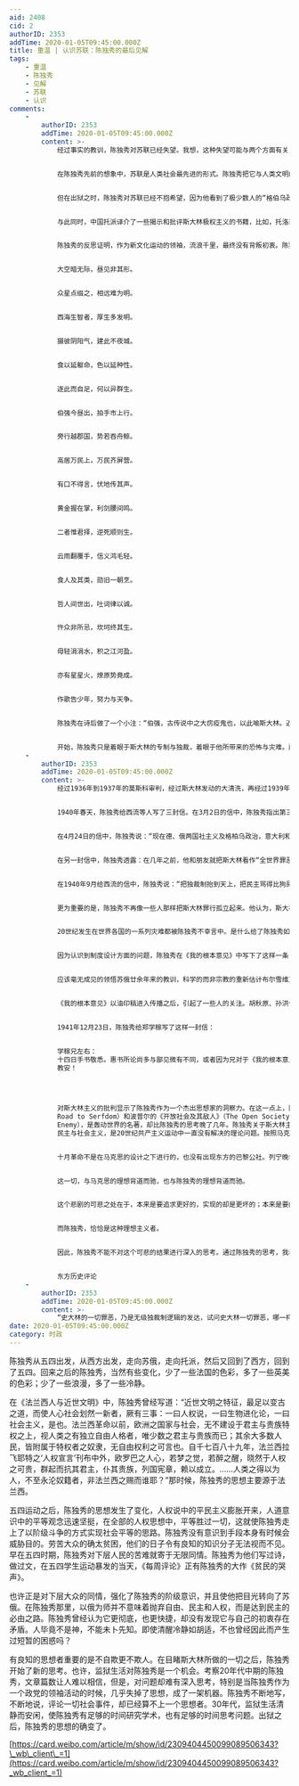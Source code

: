 ```yaml
---
aid: 2408
cid: 2
authorID: 2353
addTime: 2020-01-05T09:45:00.000Z
title: 重温 | 认识苏联：陈独秀的最后见解
tags:
    - 重温
    - 陈独秀
    - 见解
    - 苏联
    - 认识
comments:
    -
        authorID: 2353
        addTime: 2020-01-05T09:45:00.000Z
        content: >-
            经过事实的教训，陈独秀对苏联已经失望。我想，这种失望可能与两个方面有关，一是所谓苏联和共产国际的神圣性，早在1927年陈独秀就认识到了。二是苏联越来越清楚地显露了它的面目。这一切，使陈独秀清楚地看到，它与陈独秀所追求的理想背道而驰。因此，陈独秀不再相信斯大林的国家代表着未来。


            在陈独秀先前的想象中，苏联是人类社会最先进的形式。陈独秀把它与人类文明的健康主流挂接在一起，科学，民主，自由，人权，西方现代国家所具有的一切，它都有；西方现代国家所没有的，如劳动者的崇高地位，经济平等，穷人翻身过上好日子，它也有。还有比这更美好的社会吗？有什么理由不把它作为追求的目标？于是，它好像与人类文明发展的方向并不矛盾，与五四新文化运动也非背道而驰，因此，陈独秀大概并不认为自己抛弃过新文化运动的理想。陈独秀曾经反问道：“经济制度革命以后，凡劳动的人都得着自由，有什么不合乎‘德莫克拉西’？”直到1933年，陈独秀的《上诉状》仍然写下了这样了句子：“苏维埃并非新奇怪物，只‘工农兵会议’之翻译名词而已，其不独与民主共和无忤，且因而巩固之发展之。”陈独秀之所以走向它，因为它与民主共和并不矛盾。


            但在出狱之时，陈独秀对苏联已经不抱希望，因为他看到了极少数人的“格伯乌政制”，看到了以极权主义剥夺人民主权的事实。1934-1938年，苏联经历了血腥的“大清洗年代”，斯大林运用秘密警察“格柏乌”（GPU）残酷镇压异己，红色恐怖从党内波及全国。在“莫斯科审判”时期，季诺维也夫、加米涅夫、皮达可夫、布哈林、李可夫等列宁时期的苏共领导人相继被杀，数百万人遭到逮捕、流放和处决。这一切，对陈独秀不能没有影响。陈独秀从新文化运动走来，没有忘记自由、民主、平等、人权等光辉的字眼，所以不会继续接受苏联，不能不调整自己，对一切重新思考。


            与此同时，中国托派译介了一些揭示和批评斯大林极权主义的书籍，比如，托洛茨基的《被背叛的革命》、《真理在前进中》，法国作家纪德的《从苏联归来》、《为我的〈从苏联归来〉答客难》，以及《苏联党狱的国际舆论》、《苏联党狱之真相》等。这些书，大多是陈独秀推荐给汪孟邹出版的，陈独秀大概读过，这就为他的反思提供了资源。


            陈独秀的反思证明，作为新文化运动的领袖，流浪千里，最终没有背叛初衷。陈独秀有一首长诗，我至今没有看到全文。因为陈独秀把它寄给了濮德志，而他在被捕后把原件给了政府，后来的下落，我尚不清楚。他能记忆的，只是如下内容：


            大空暗无际，昼见非其形。


            众星点缀之，相远难为明。


            西海生智者，厚生多发明。


            摄彼阴阳气，建此不夜城。


            食以延躯命，色以延种性。


            逐此而自足，何以异群生。


            伯强今昼出，拍手市上行。


            旁行越郡国，势若吞舟鲸。


            高居万民上，万民齐屏营。


            有口不得言，伏地传其声。


            黄金握在掌，利剑腰间鸣。


            二者惟君择，逆死顺则生。


            云雨翻覆手，信义鸿毛轻。


            食人及其类，勋旧一朝烹。


            哲人间世出，吐词律以诚。


            忤众非所忌，坎坷终其生。


            毋轻涓涓水，积之江河盈。


            亦有星星火，燎原势竟成。


            作歌告少年，努力与天争。


            陈独秀在诗后做了一个小注：“伯强，古传说中之大疠疫鬼也，以此喻斯大林。近日悲愤作此歌，知己者，可予一观。”从这首诗，可以看到陈独秀对斯大林的看法。


            开始，陈独秀只是着眼于斯大林的专制与独裁，着眼于他所带来的恐怖与灾难。所以，陈独秀强调无产阶级专政必须有民主，如果没有民主，就必然成为党的独裁、领袖的独裁，必然成为斯大林式的官僚政权。这时候，对于苏联的问题，陈独秀的认识是：斯大林抛弃了民主主义，代之以官僚主义，背叛了革命理想，也背叛了列宁。
    -
        authorID: 2353
        addTime: 2020-01-05T09:45:00.000Z
        content: >-
            经过1936年到1937年的莫斯科审判，经过斯大林发动的大清洗，再经过1939年8月23日《苏德互不侵犯条约》的签订和紧接而来苏联与德国按照密约瓜分波兰，陈独秀不能不对苏联进一步思考。因此，他秀的见解又有重大改变。这一改变显示了陈晚年思想的深刻之处：对斯大林极权体制的深刻反思。


            1940年春天，陈独秀给西流等人写了三封信。在3月2日的信中，陈独秀指出第三国际和苏联的行径：“等到英法布尔政府和法西斯的希特勒政权开了火，他们却一面实际站到希特勒方面，一面宣布反对帝国主义大战，促使英法工人反对战争，法国共产党四十余人，因赞成对希特勒战争而被开除，这实际也是援助希特勒让他对英法得到胜利。”


            在4月24日的信中，陈独秀说：“现在德、俄两国社主义及格柏乌政治，意大利和日本是附从地位，是现代宗教法庭，此时人类若要前进，必须首先打倒这个比中世纪的宗教法庭还要黑暗的国社主义与格柏乌政治。因此，一切斗争（反帝斗争也包含在内）比起这个斗争都属于次要次要的地位，若是有害于这个斗争的斗争，更是反动的。”


            在另一封信中，陈独秀透露：在几年之前，他和朋友就把斯大林看作“全世界罪恶之魁首”，陈独秀甚至表示：无论是谁，只要打倒斯大林和希特勒，都要“向他叩头”，“情愿做他的奴隶”。


            在1940年9月给西流的信中，陈独秀说：“把独裁制抬到天上，把民主骂得比狗屎不如，这种荒谬的观点，随着十月革命的权威，征服了全世界，第一个采用这个观点的便是墨索里尼，第二个便是希特勒，首倡独裁制本土——苏联，更是变本加厉，无恶不为，从此崇拜独裁的徒子徒孙普遍了全世界，特别是欧洲，五大强国就有三个是独裁。第一个是莫斯科，第二个是柏林，第三个是罗马，这三个反动堡垒，把现代变成了新的中世纪，他们企图把有思想的人类变成无思想的机器牛马，随着独裁者的鞭子转动，人类若无力推翻这三大反动堡垒，只有变成机器牛马的命运。所以目前全世界的一切斗争，必须与推翻这三大反动堡垒联系起来，才有意义；否则任何好听的名词，如无产阶级革命，民族革命，都会无意的在客观上帮助这三大反动堡垒巩固及扩大势力。”


            更为重要的是，陈独秀不再像一些人那样把斯大林罪行孤立起来。他认为，斯大林的一切罪恶都有其制度的基础，破坏民主并不只是斯大林个人的事，而是在于“十月革命以来苏联制度就违反了民主制之基本内容”。指出：“如果说史大林的罪恶与无产阶级独裁制无关，即是说史大林的罪恶非由于十月以来苏联制度之违反了民主制之基本内容（这些违反民主的制度，都非创自史大林），而是由于史大林的个人心术特别坏，这完全是唯心派的见解。史大林的一切罪恶，乃是无级独裁制逻辑的发达，试问史大林一切罪恶，哪一样不是凭借着苏联自十月以来秘密的政治警察大权，党外无党，党内无派，不容许思想、出版、罢工、选举之自由，这一大串反民主的独裁制而发生的呢？若不恢复这些民主制，继史大林而起的，谁也不免是一个‘专制魔王’，所以把苏联的一切坏事，都归罪于史大林，而不推源于苏联独裁制之不良，仿佛只要去掉史大林，苏联样样都是好的，这种迷信个人轻视制度的偏见，公平的政治家是不应该有的。苏联二十年的经验，尤其是后十年的苦经验，应该使我们反省。我们若不从制度上寻出缺点，得出教训，只是闭起眼睛反对史大林，将永远没有觉悟，一个史大林倒了，会有无数史大林从俄国及别国产生出来。”


            20世纪发生在世界各国的一系列灾难都被陈独秀不幸言中。是什么给了陈独秀如此的目光？其实，很简单，只要在心中深植了新文化价值尺度的人，都会做到。可惜，这样的人太少。进入50年代之后，赫鲁晓夫的秘密报告使那么多人为之吃惊。其实，那一切，还需要赫鲁晓夫说明吗？


            因为认识到制度设计方面的问题，陈独秀在《我的根本意见》中写下了这样一条：


            应该毫无成见的领悟苏俄廿余年来的教训，科学的而非宗教的重新估计布尔雪维克的理论及其领导袖之价值，不能一切归罪于史大林，例如无产阶级政权之下民主制的问题。


            《我的根本意见》以油印稿进入传播之后，引起了一些人的关注。胡秋原、孙洪伊给何之瑜写信，提出了他们的意见，希望陈独秀“跳出马克思主义的圈子”。他们的信没有直接写给陈独秀，陈独秀却于1941年1月19日给他们写了回信，声明“近作根本意见，并未涉及何种主义，第七条主张重新估计布尔什维克的理论及其领袖（列宁托洛茨基都包含在此内）之价值，乃根据苏俄二十余年的教训，非拟以马克思主义为尺度也。”


            1941年12月23日，陈独秀给郑学稼写了这样一封信：


            学稼兄左右：
            十四日手书敬悉。惠书所论尚多与鄙见微有不同，或者因为兄对于《我的根本意见》尚未详阅也。此提纲式短文，乃为托派国内以至国外先生们的荒谬见解而发，因为弟精神仍不佳，无力为长文，未能详细发挥，或不免为人所误解也。列托之见解在中国不合，在俄国及西欧又何尝正确。弟主张重新估定布尔什维克的理论及其人物（老托也在内）之价值，乃为一班“俄迷”尤其是吃过莫斯科面包的朋友而发，而我自己已估定他们的价值，我认为纳粹是普鲁士与布尔什维克之混合物，弟评论他们仍用科学的态度，并非依任何教派的观点，更不屑以布尔什维克正统自居也，鄙见很难得人赞同，读来书“布尔什维克与法西斯为孪生儿”之说，不禁拍掌大悦！弟拟写一册《俄国革命的教训》，将我辈以前的见解彻底推翻，惜精神不佳，一时尚不能动笔耳！希望大作早成，得一读为快。此间日前有传言兄在某校演说谓：“只有希特勒胜利，中国民族解放才有希望”，今读来书，尊兄似不如此，恐为传言之误也。此祝
            教安！

                                                                                                                           弟独秀手启  十二月二十三日
                

            对斯大林主义的批判显示了陈独秀作为一个杰出思想家的洞察力。在这一点上，陈独秀大概属于前驱人物。因为在世界范围内，胡适对它有深刻的认识，但比陈独秀略晚一些，哈耶克的《通往奴役之路》（The
            Road to Serfdom）和波普尔的《开放社会及其敌人》（The Open Society and Its
            Enemy），是轰动世界的名著，却比陈独秀的思考晚了几年。陈独秀关于斯大林主义与希特勒主义关系的见解，也是战后反思和思想史研究的重要课题。
            民主与社会主义，是20世纪共产主义运动中一直没有解决的理论问题。按照马克思的设想，社会主义革命将打碎资产阶级国家机器，实行巴黎公社式的“人民管理制”，也就是社会主义民主。以巴黎公社为典范的社会主义民主是一种大众自治型的直接民主。它的突出特点在于公共权力的社会化，无国家、无官僚和人民自治。它与被称为资产阶级民主的自由主义民主亦即启蒙时代的民主理想的确不同。自由主义民主以防止专制、保护自由为宗旨，制度上以限制行政权的法治国家和有限政府为特征；而公社型社会主义民主则以废除统治和权力平等为目标，制度上追求权力社会化和人民自治。它在理论上是超前的，就是人民直接参与，直接当家作主，但马克思的这一政治设计在实践上的可行性却一直没有得到证明。


            十月革命不是在马克思的设计之下进行的，也没有出现东方的巴黎公社。列宁晚年已经看到，革命后迅速出现的是苏维埃国家的官僚化，而接着出现的，是斯大林的独裁和极权体制的形成。革命后的演变轨迹是清楚的：由“一切权力属于苏维埃”到“一切权力属于布尔什维克”，最后是“一切权力属于斯大林”。在社会平等和工人阶级当家作主的旗帜下，出现的是社会的极度不平等和个人独裁下的等级授权制度；在“社会公仆”的名义之下，出现的是“特权阶层”和“新贵族阶层”。到了30年代，苏联的工资差别已由建国初的1：3上升到1：30。更为重要的是，法律是一种虚设，成为独裁者统治人民的工具，无产阶级专政成为独裁者支配之下的格柏乌专政，所谓社会主义国家成为让一切专制君主都自愧不如的红色帝国。


            这一切，与马克思的理想背道而驰，也与陈独秀的理想背道而驰。


            这个悲剧的可悲之处在于，本来是要追求更好的，实现的却是更坏的；本来是要向前推进一步，实现的却是历史的倒退。这一残酷的事实，对于一切真正的理想主义者来说，不能不是一个最为沉重的打击。


            而陈独秀，恰恰是这种理想主义者。


            因此，陈独秀不能不对这个可悲的结果进行深入的思考。通过陈独秀的思考，我看到了一个启蒙思想家对民主的坚定和执著。陈独秀通过对斯大林极权体制的反思而形成了新的民主观。陈独秀回到了五四，而思考又远比五四时期更为深刻。陈独秀回到了创办《新青年》时期对民主共和的态度，不再对立宪民主轻率否定，不再试图寻求另一套替代方案，而认定民主是普适性的，所谓社会主义民主优于资本主义民主，应该是由大众民主代替某一个阶级的民主，而民主本身并没有什么不同，都是要落实“自由、平等、博爱”和“民治、民有、民享”的民主理想。​​​


            东方历史评论
    -
        authorID: 2353
        addTime: 2020-01-05T09:45:00.000Z
        content: >-
            “史大林的一切罪恶，乃是无级独裁制逻辑的发达，试问史大林一切罪恶，哪一样不是凭借着苏联自十月以来秘密的政治警察大权，党外无党，党内无派，不容许思想、出版、罢工、选举之自由，这一大串反民主的独裁制而发生的呢？若不恢复这些民主制，继史大林而起的，谁也不免是一个‘专制魔王’，所以把苏联的一切坏事，都归罪于史大林，而不推源于苏联独裁制之不良，仿佛只要去掉史大林，苏联样样都是好的，这种迷信个人轻视制度的偏见，公平的政治家是不应该有的。苏联二十年的经验，尤其是后十年的苦经验，应该使我们反省。我们若不从制度上寻出缺点，得出教训，只是闭起眼睛反对史大林，将永远没有觉悟，一个史大林倒了，会有无数史大林从俄国及别国产生出来。”
date: 2020-01-05T09:45:00.000Z
category: 时政
---
```


陈独秀从五四出发，从西方出发，走向苏俄，走向托派，然后又回到了西方，回到了五四。回来之后的陈独秀，当然有些变化，少了一些法国的色彩，多了一些英美的色彩；少了一些浪漫，多了一些冷静。

在《法兰西人与近世文明》中，陈独秀曾经写道：“近世文明之特征，最足以变古之道，而使人心社会划然一新者，厥有三事：一曰人权说，一曰生物进化论，一曰社会主义，是也。法兰西革命以前，欧洲之国家与社会，无不建设于君主与贵族特权之上，视人类之有独立自由人格者，唯少数之君主与贵族而已；其余大多数人民，皆附属于特权者之奴隶，无自由权利之可言也。自千七百八十九年，法兰西拉飞耶特之‘人权宣言’刊布中外，欧罗巴之人心，若梦之觉，若醉之醒，晓然于人权之可贵，群起而抗其君主，仆其贵族，列国宪章，赖以成立。……人类之得以为人，不至永沦奴籍者，非法兰西之赐而谁耶？”那时候，陈独秀的思想主要源于法兰西。

五四运动之后，陈独秀的思想发生了变化，人权说中的平民主义膨胀开来，人道意识中的平等观念迅速坚挺，在全部的人权思想中，平等胜过一切，这就使陈独秀走上了以阶级斗争的方式实现社会平等的思路。陈独秀没有意识到手段本身有时候会威胁目的。劳苦大众的确太贫困，他们的日子令有良知的知识分子无法视而不见。早在五四时期，陈独秀对下层人民的苦难就寄于无限同情。陈独秀为他们写过诗，做过文，在五四学生运动暴发的当天，《每周评论》正有陈独秀的大作《贫民的哭声》。

也许正是对下层大众的同情，强化了陈独秀的阶级意识，并且使他把目光转向了苏俄。在陈独秀那里，以俄为师并不意味着抛弃自由、民主和人权，而是达到民主的必由之路。陈独秀曾经认为它更彻底，也更快捷，却没有发现它与自己的初衷存在矛盾。人毕竟不是神，不能未卜先知。即使清醒冷静如胡适，不也曾经因此而产生过短暂的困惑吗？

有良知的思想者重要的是不自欺更不欺人。在目睹斯大林所做的一切之后，陈独秀开始了新的思考。也许，监狱生活对陈独秀是一个机会。考察20年代中期的陈独秀，文章篇数让人难以相信，但是，对问题却难有深入思考，特别是当陈独秀作为一个政党的领袖活动的时候，几乎失掉了思想，成了一架机器。陈独秀不断地写，不断地说，评论一切社会事件，却已经算不上一个思想者。30年代，监狱生活清静而安闲，使陈独秀有足够的时间研究学术，也有足够的时间思考问题。出狱之后，陈独秀的思想的确变了。

[https://card.weibo.com/article/m/show/id/2309404450099089506343?\_wb\_client\_=1](https://card.weibo.com/article/m/show/id/2309404450099089506343?_wb_client_=1)
